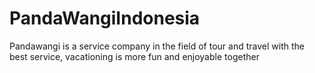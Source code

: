 # PandaWangiIndonesia
Pandawangi is a service company in the field of tour and travel with the best service, vacationing is more fun and enjoyable together
